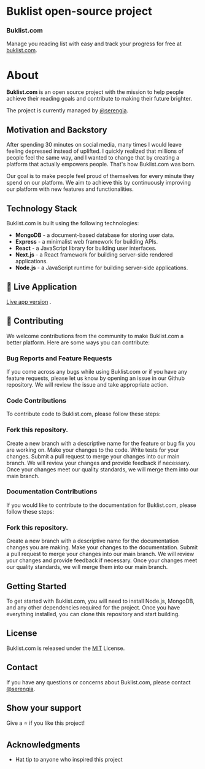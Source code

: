 # Buklist open-source project

### Buklist.com
Manage you reading list with easy and track your progress for free at [buklist.com](https://buklist.com).

# About
**Buklist.com** is an open source project with the mission to help people achieve their reading goals and contribute to making their future brighter. 

The project is currently managed by [@serengia](https://github.com/serengia).

## Motivation and Backstory
After spending 30 minutes on social media, many times I would leave feeling depressed instead of uplifted. I quickly realized that millions of people feel the same way, and I wanted to change that by creating a platform that actually empowers people. That's how Buklist.com was born.

Our goal is to make people feel proud of themselves for every minute they spend on our platform. We aim to achieve this by continuously improving our platform with new features and functionalities.

## Technology Stack
Buklist.com is built using the following technologies:

- **MongoDB** - a document-based database for storing user data.
- **Express** - a minimalist web framework for building APIs.
- **React** - a JavaScript library for building user interfaces.
- **Next.js** - a React framework for building server-side rendered applications.
- **Node.js** - a JavaScript runtime for building server-side applications.

## 🚀 Live Application

[Live app version](https://buklist.com) .


## 🤝 Contributing
We welcome contributions from the community to make Buklist.com a better platform. Here are some ways you can contribute:

### Bug Reports and Feature Requests
If you come across any bugs while using Buklist.com or if you have any feature requests, please let us know by opening an issue in our Github repository. We will review the issue and take appropriate action.

### Code Contributions
To contribute code to Buklist.com, please follow these steps:

### Fork this repository.
Create a new branch with a descriptive name for the feature or bug fix you are working on.
Make your changes to the code.
Write tests for your changes.
Submit a pull request to merge your changes into our main branch.
We will review your changes and provide feedback if necessary. Once your changes meet our quality standards, we will merge them into our main branch.

### Documentation Contributions
If you would like to contribute to the documentation for Buklist.com, please follow these steps:

### Fork this repository.
Create a new branch with a descriptive name for the documentation changes you are making.
Make your changes to the documentation.
Submit a pull request to merge your changes into our main branch.
We will review your changes and provide feedback if necessary. Once your changes meet our quality standards, we will merge them into our main branch.

## Getting Started
To get started with Buklist.com, you will need to install Node.js, MongoDB, and any other dependencies required for the project. Once you have everything installed, you can clone this repository and start building.


## License
Buklist.com is released under the [MIT](./MIT.md) License.

## Contact
If you have any questions or concerns about Buklist.com, please contact [@serengia](https://github.com/serengia).

## Show your support

Give a ⭐️ if you like this project!

## Acknowledgments

- Hat tip to anyone who inspired this project


